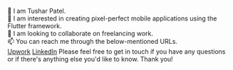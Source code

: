 👋 I am Tushar Patel.\
👀 I am interested in creating pixel-perfect mobile applications using the Flutter framework.\
💞️ I am looking to collaborate on freelancing work.\
📫 You can reach me through the below-mentioned URLs.\
[Upwork](https://www.upwork.com/fl/iamtusar/)
[LinkedIn](https://www.linkedin.com/in/iamtusar/)
Please feel free to get in touch if you have any questions or if there's anything else you'd like to know. Thank you!



